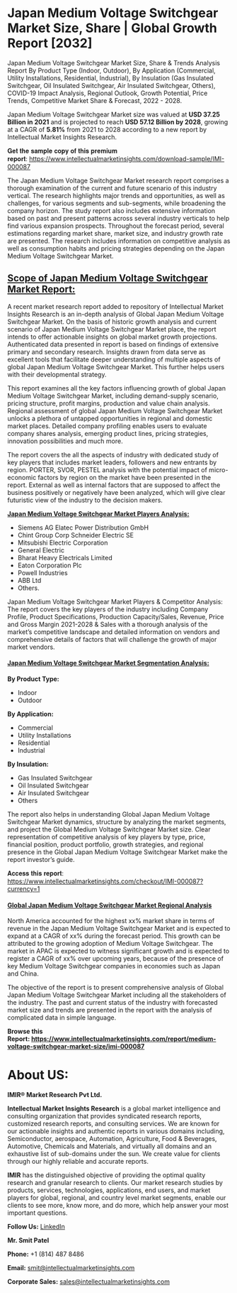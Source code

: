 <h1>Japan Medium Voltage Switchgear Market Size, Share | Global Growth Report [2032]</h1>
<p>Japan Medium Voltage Switchgear Market Size, Share &amp; Trends Analysis Report By Product Type (Indoor, Outdoor), By Application (Commercial, Utility Installations, Residential, Industrial), By Insulation (Gas Insulated Switchgear, Oil Insulated Switchgear, Air Insulated Switchgear, Others), COVID-19 Impact Analysis, Regional Outlook, Growth Potential, Price Trends, Competitive Market Share &amp; Forecast, 2022 - 2028.</p>
<p> Japan Medium Voltage Switchgear Market size was valued at&nbsp;<strong>USD 37.25 Billion in 2021</strong>&nbsp;and is projected to reach&nbsp;<strong>USD 57.12 Billion by 2028</strong>, growing at a CAGR of&nbsp;<strong>5.81%</strong>&nbsp;from 2021 to 2028 according to a new report by Intellectual Market Insights Research.</p>
<p>𝐆𝐞𝐭 𝐭𝐡𝐞 𝐬𝐚𝐦𝐩𝐥𝐞 𝐜𝐨𝐩𝐲 𝐨𝐟 𝐭𝐡𝐢𝐬 𝐩𝐫𝐞𝐦𝐢𝐮𝐦 𝐫𝐞𝐩𝐨𝐫𝐭:&nbsp;<a href="https://www.intellectualmarketinsights.com/download-sample/IMI-000087">https://www.intellectualmarketinsights.com/download-sample/IMI-000087</a>&nbsp;</p>
<p>The Japan Medium Voltage Switchgear Market research report comprises a thorough examination of the current and future scenario of this industry vertical. The research highlights major trends and opportunities, as well as challenges, for various segments and sub-segments, while broadening the company horizon. The study report also includes extensive information based on past and present patterns across several industry verticals to help find various expansion prospects. Throughout the forecast period, several estimations regarding market share, market size, and industry growth rate are presented. The research includes information on competitive analysis as well as consumption habits and pricing strategies depending on the Japan Medium Voltage Switchgear Market.</p>
<h2><u>Scope of Japan Medium Voltage Switchgear Market Report:</u></h2>
<p>A recent market research report added to repository of Intellectual Market Insights Research is an in-depth analysis of Global Japan Medium Voltage Switchgear Market. On the basis of historic growth analysis and current scenario of Japan Medium Voltage Switchgear Market place, the report intends to offer actionable insights on global market growth projections. Authenticated data presented in report is based on findings of extensive primary and secondary research. Insights drawn from data serve as excellent tools that facilitate deeper understanding of multiple aspects of global Japan Medium Voltage Switchgear Market. This further helps users with their developmental strategy.</p>
<p>This report examines all the key factors influencing growth of global Japan Medium Voltage Switchgear Market, including demand-supply scenario, pricing structure, profit margins, production and value chain analysis. Regional assessment of global Japan Medium Voltage Switchgear Market unlocks a plethora of untapped opportunities in regional and domestic market places. Detailed company profiling enables users to evaluate company shares analysis, emerging product lines, pricing strategies, innovation possibilities and much more.</p>
<p>The report covers the all the aspects of industry with dedicated study of key players that includes market leaders, followers and new entrants by region. PORTER, SVOR, PESTEL analysis with the potential impact of micro-economic factors by region on the market have been presented in the report. External as well as internal factors that are supposed to affect the business positively or negatively have been analyzed, which will give clear futuristic view of the industry to the decision makers.</p>
<p><strong><u>Japan Medium Voltage Switchgear Market Players Analysis:</u></strong></p>
<ul>
<li>Siemens AG Elatec Power Distribution GmbH</li>
<li>Chint Group Corp Schneider Electric SE</li>
<li>Mitsubishi Electric Corporation</li>
<li>General Electric</li>
<li>Bharat Heavy Electricals Limited</li>
<li>Eaton Corporation Plc</li>
<li>Powell Industries</li>
<li>ABB Ltd</li>
<li>Others.</li>
</ul>
<p>Japan Medium Voltage Switchgear Market Players &amp; Competitor Analysis: The report covers the key players of the industry including Company Profile, Product Specifications, Production Capacity/Sales, Revenue, Price and Gross Margin 2021-2028 &amp; Sales with a thorough analysis of the market&rsquo;s competitive landscape and detailed information on vendors and comprehensive details of factors that will challenge the growth of major market vendors.</p>
<h4><strong><u>Japan Medium Voltage Switchgear Market Segmentation Analysis:</u></strong></h4>
<p><strong>By Product Type:</strong></p>
<ul>
<li>Indoor</li>
<li>Outdoor</li>
</ul>
<p><strong>By Application:</strong></p>
<ul>
<li>Commercial</li>
<li>Utility Installations</li>
<li>Residential</li>
<li>Industrial</li>
</ul>
<p><strong>By Insulation:</strong></p>
<ul>
<li>Gas Insulated Switchgear</li>
<li>Oil Insulated Switchgear</li>
<li>Air Insulated Switchgear</li>
<li>Others</li>
</ul>
<p>The report also helps in understanding Global Japan Medium Voltage Switchgear Market dynamics, structure by analyzing the market segments, and project the Global Medium Voltage Switchgear&nbsp;Market size. Clear representation of competitive analysis of key players by type, price, financial position, product portfolio, growth strategies, and regional presence in the Global Japan Medium Voltage Switchgear Market make the report investor&rsquo;s guide.</p>
<p>𝐀𝐜𝐜𝐞𝐬𝐬 𝐭𝐡𝐢𝐬 𝐫𝐞𝐩𝐨𝐫𝐭: <a href="https://www.intellectualmarketinsights.com/checkout/IMI-000087?currency=1">https://www.intellectualmarketinsights.com/checkout/IMI-000087?currency=1</a>&nbsp;</p>
<h4><strong><u>Global Japan Medium Voltage Switchgear Market Regional Analysis</u></strong></h4>
<p>North America accounted for the highest xx% market share in terms of revenue in the Japan Medium Voltage Switchgear Market and is expected to expand at a CAGR of xx% during the forecast period. This growth can be attributed to the growing adoption of Medium Voltage Switchgear. The market in APAC is expected to witness significant growth and is expected to register a CAGR of xx% over upcoming years, because of the presence of key Medium Voltage Switchgear companies in economies such as Japan and China.</p>
<p>The objective of the report is to present comprehensive analysis of Global Japan Medium Voltage Switchgear Market including all the stakeholders of the industry. The past and current status of the industry with forecasted market size and trends are presented in the report with the analysis of complicated data in simple language.</p>
<p><strong>Browse this Report:&nbsp;<a href="https://www.intellectualmarketinsights.com/report/medium-voltage-switchgear-market-size/imi-000087">https://www.intellectualmarketinsights.com/report/medium-voltage-switchgear-market-size/imi-000087</a>&nbsp;</strong></p>
<h1>About US:</h1>
<p><strong>IMIR&reg; Market Research Pvt Ltd.</strong></p>
<p><strong>Intellectual Market Insights Research</strong> is a global market intelligence and consulting organization that provides syndicated research reports, customized research reports, and consulting services. We are known for our actionable insights and authentic reports in various domains including, Semiconductor, aerospace, Automation, Agriculture, Food &amp; Beverages, Automotive, Chemicals and Materials, and virtually all domains and an exhaustive list of sub-domains under the sun. We create value for clients through our highly reliable and accurate reports.</p>
<p><strong>IMIR</strong> has the distinguished objective of providing the optimal quality research and granular research to clients. Our market research studies by products, services, technologies, applications, end users, and market players for global, regional, and country level market segments, enable our clients to see more, know more, and do more, which help answer your most important questions.</p>
<p><strong>Follow Us:</strong> <a href="https://www.linkedin.com/company/imir-marketresearch/">LinkedIn</a></p>
<p><strong>Mr. Smit Patel</strong></p>
<p><strong>Phone:</strong> +1 (814) 487 8486</p>
<p><strong>Email:</strong> <a href="mailto:smit@intellectualmarketinsights.com">smit@intellectualmarketinsights.com</a></p>
<p><strong>Corporate Sales:</strong> <a href="mailto:sales@intellectualmarketinsights.com">sales@intellectualmarketinsights.com</a></p>
<p>&nbsp;</p>
<p>&nbsp;</p>
<p>&nbsp;</p>
<h1>&nbsp;</h1>
<p>&nbsp;</p>
